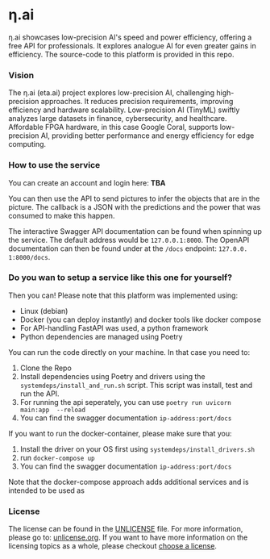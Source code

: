 # η.ai
η.ai showcases low-precision AI's speed and power efficiency, offering a free 
API for professionals. It explores analogue AI for even greater gains in 
efficiency. The source-code to this platform is provided in this repo.

### Vision
The η.ai (eta.ai) project explores low-precision AI, challenging high-precision 
approaches. It reduces precision requirements, improving efficiency and 
hardware scalability. Low-precision AI (TinyML) swiftly analyzes large 
datasets in finance, cybersecurity, and healthcare. Affordable FPGA hardware, 
in this case Google Coral, supports low-precision AI, providing better 
performance and energy efficiency for edge computing.

### How to use the service
You can create an account and login here: **TBA**

You can then use the API to send pictures to infer the objects that are in 
the picture. The callback is a JSON with the predictions and the power that 
was consumed to make this happen. 

The interactive Swagger API documentation can be found when spinning up the 
service. The default address would be `127.0.0.1:8000`. The OpenAPI 
documentation can then be found under at the `/docs` endpoint: `127.0.0.
1:8000/docs`. 

### Do you wan to setup a service like this one for yourself?
Then you can! Please note that this platform was implemented using:
* Linux (debian)
* Docker (you can deploy instantly) and docker tools like docker compose
* For API-handling FastAPI was used, a python framework
* Python dependencies are managed using Poetry

You can run the code directly on your machine. In that case you need to:
1. Clone the Repo
2. Install dependencies using Poetry and drivers using the 
   `systemdeps/install_and_run.sh` script. This script was install, test 
   and run the API.
4. For running the api seperately, you can use `poetry run uvicorn main:app 
   --reload`
5. You can find the swagger documentation `ip-address:port/docs`

If you want to run the docker-container, please make sure that you:
1. Install the driver on your OS first using `systemdeps/install_drivers.sh`
2. run `docker-compose up`
3. You can find the swagger documentation `ip-address:port/docs`

Note that the docker-compose approach adds additional services and is intended
to be used as 

### License
The license can be found in the [UNLICENSE](UNLICENSE) file. For more 
information, please go to: [unlicense.org](https://unlicense.org/). If you 
want to have more information on the licensing topics as a whole, please 
checkout [choose a license](https://choosealicense.com/).